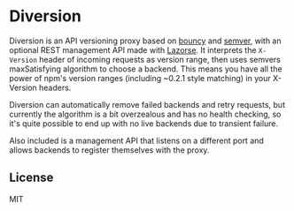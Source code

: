 # Diversion

Diversion is an API versioning proxy based on
[bouncy](http://github.com/substack/bouncy) and
[semver](http://github.com/isaacs/node-semver), with an optional REST management
API made with [Lazorse](http://github.com/BetSmartMedia/Lazorse). It interprets
the `X-Version` header of incoming requests as version range, then uses semvers
maxSatisfying algorithm to choose a backend. This means you have all the power
of npm's version ranges (including ~0.2.1 style matching) in your X-Version
headers.

Diversion can automatically remove failed backends and retry requests, but
currently the algorithm is a bit overzealous and has no health checking, so it's
quite possible to end up with no live backends due to transient failure.

Also included is a management API that listens on a different port and allows
backends to register themselves with the proxy.

## License

MIT
